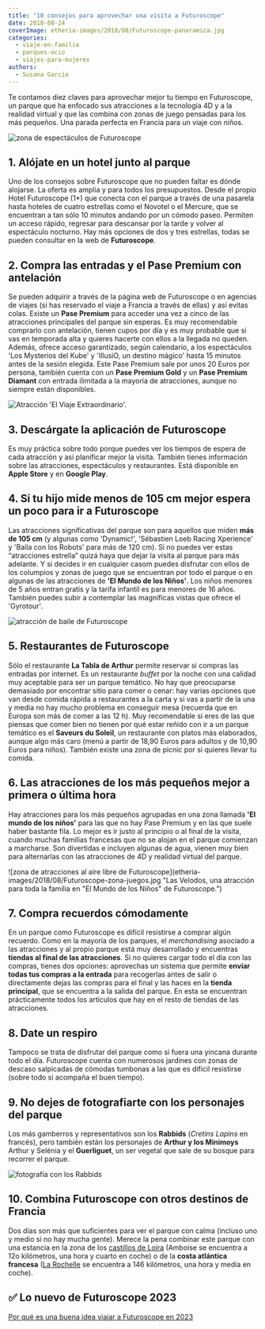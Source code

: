 ```yaml
---
title: "10 consejos para aprovechar una visita a Futuroscope"
date: 2018-08-24
coverImage: etheria-images/2018/08/Futuroscope-panoramica.jpg
categories: 
  - viaje-en-familia
  - parques-ocio
  - viajes-para-mujeres
authors: 
  - Susana García
---
```


Te contamos diez claves para aprovechar mejor tu tiempo en Futuroscope, un parque que ha 
enfocado sus atracciones a la tecnología 4D y a la realidad virtual y que las combina 
con zonas de juego pensadas para los más pequeños. Una parada perfecta en Francia para 
un viaje con niños. 

![zona de espectáculos de Futuroscope](etheria-images/2018/08/Futuroscope-panoramica.jpg "Anfiteatro para espectáculos y edificio de la atracción de Tomas Pesquet.")

## 1\. Alójate en un hotel junto al parque

Uno de los consejos sobre Futuroscope que no pueden faltar es dónde alojarse. La oferta 
es amplia y para todos los presupuestos. Desde el propio Hotel Futuroscope (1\*) que 
conecta con el parque a través de una pasarela hasta hoteles de cuatro estrellas como el 
Novotel o el Mercure, que se encuentran a tan sólo 10 minutos andando por un cómodo 
paseo. Permiten un acceso rápido, regresar para descansar por la tarde y volver al 
espectáculo nocturno. Hay más opciones de dos y tres estrellas, todas se pueden 
consultar en la web de **Futuroscope**. 

## 2\. Compra las entradas y el Pase Premium con antelación

Se pueden adquirir a través de la página web de Futuroscope o en agencias de viajes (si 
has reservado el viaje a Francia a través de ellas) y así evitas colas. Existe un **Pase 
Premium** para acceder una vez a cinco de las atracciones principales del parque sin 
esperas. Es muy recomendable comprarlo con antelación, tienen cupos por día y es muy 
probable que si vas en temporada alta y quieres hacerte con ellos a la llegada no 
queden. Además, ofrece acceso garantizado, según calendario, a los espectáculos 'Los 
Mysterios del Kube' y 'IllusiO, un destino mágico' hasta 15 minutos antes de la sesión 
elegida. Este Pase Premium sale por unos 20 Euros por persona, también cuenta con un 
**Pase Premium Gold** y un **Pase Premium Diamant** con entrada ilimitada a la mayoría 
de atracciones, aunque no siempre están disponibles. 

![Atracción 'El Viaje Extraordinario'.](etheria-images/2018/08/Futuroscope-viaje-extraordinario.jpg "Atracción 'El Viaje Extraordinario'. © CUBE Creative")

## 3\. Descárgate la aplicación de Futuroscope

Es muy práctica sobre todo porque puedes ver los tiempos de espera de cada atracción y 
así planificar mejor la visita. También tienes información sobre las atracciones, 
espectáculos y restaurantes. Está disponible en **Apple Store** y en **Google Play**. 

## 4\. Si tu hijo mide menos de 105 cm mejor espera un poco para ir a Futuroscope

Las atracciones significativas del parque son para aquellos que miden **más de 105 cm** 
(y algunas como 'Dynamic!', 'Sébastien Loeb Racing Xperience' y 'Baila con los Robots' 
para más de 120 cm). Si no puedes ver estas “atracciones estrella” quizá haya que dejar 
la visita al parque para más adelante. Y si decides ir en cualquier casom puedes 
disfrutar con ellos de los columpios y zonas de juego que se encuentran por todo el 
parque o en algunas de las atracciones de **'El Mundo de los Niños'**. Los niños menores 
de 5 años entran gratis y la tarifa infantil es para menores de 16 años. También puedes 
subir a contemplar las magníficas vistas que ofrece el 'Gyrotour'. 

![atracción de baile de Futuroscope](etheria-images/2018/08/Futuroscope-bailando-con-robots.jpg "Para disfrutar de 'Bailando con Robots' hay que medir más de 120 cm. © ACI (JL AUDY-F JUILLE).")

## 5\. Restaurantes de Futuroscope

Sólo el restaurante **La Tabla de Arthur** permite reservar si compras las entradas por 
internet. Es un restaurante _buffet_ por la noche con una calidad muy aceptable para ser 
un parque temático. No hay que preocuparse demasiado por encontrar sitio para comer o 
cenar: hay varias opciones que van desde comida rápida a restaurantes a la carta y si 
vas a partir de la una y media no hay mucho problema en conseguir mesa (recuerda que en 
Europa son más de comer a las 12 h). Muy recomendable si eres de las que piensas que 
comer bien no tienen por qué estar reñido con ir a un parque temático es el **Saveurs du 
Soleil**, un restaurante con platos más elaborados, aunque algo más caro (menú a partir 
de 18,90 Euros para adultos y de 10,90 Euros para niños). También existe una zona de 
picnic por si quieres llevar tu comida. 

## 6\. Las atracciones de los más pequeños mejor a primera o última hora

Hay atracciones para los más pequeños agrupadas en una zona llamada **'El mundo de los 
niños'** para las que no hay Pase Premium y en las que suele haber bastante fila. Lo 
mejor es ir justo al principio o al final de la visita, cuando muchas familias francesas 
que no se alojan en el parque comienzan a marcharse. Son divertidas e incluyen algunas 
de agua, vienen muy bien para alternarlas con las atracciones de 4D y realidad virtual 
del parque. 

![zona de atracciones al aire libre de Futuroscope](etheria-images/2018/08/Futuroscope-zona-juegos.jpg "Las Velodos, una atracción para toda la familia en "El Mundo de los Niños" de Futuroscope.")

## 7\. Compra recuerdos cómodamente

En un parque como Futuroscope es difícil resistirse a comprar algún recuerdo. Como en la 
mayoría de los parques, el _merchandising_ asociado a las atracciones y al propio parque 
está muy desarrollado y encuentras **tiendas al final de las atracciones**. Si no 
quieres cargar todo el día con las compras, tienes dos opciones: aprovechas un sistema 
que permite **enviar todas tus compras a la entrada** para recogerlas antes de salir o 
directamente dejas las compras para el final y las haces en la **tienda principal**, que 
se encuentra a la salida del parque. En esta se encuentran prácticamente todos los 
artículos que hay en el resto de tiendas de las atracciones. 

## 8\. Date un respiro

Tampoco se trata de disfrutar del parque como si fuera una yincana durante todo el día. 
Futuroscope cuenta con numerosos jardines con zonas de descaso salpicadas de cómodas 
tumbonas a las que es difícil resistirse (sobre todo si acompaña el buen tiempo). 

## 9\. No dejes de fotografiarte con los personajes del parque

Los más gamberros y representativos son los **Rabbids** (_Cretins Lapins_ en francés), 
pero también están los personajes de **Arthur y los Minimoys** Arthur y Selénia y el 
**Guerliguet**, un ser vegetal que sale de su bosque para recorrer el parque. 

![fotografía con los Rabbids](etheria-images/2018/08/Futuroscope-rabbids.jpg "Los Rabbids sorprenden en cualquier momento. © Bruno Comtesse/D LAMING2")

## 10\. Combina Futuroscope con otros destinos de Francia

Dos días son más que suficientes para ver el parque con calma (incluso uno y medio si no 
hay mucha gente). Merece la pena combinar este parque con una estancia en la zona de los [castillos 
de Loira](https://etheriamagazine.com/2019/03/14/que-ver-ruta-en-coche-valle-del-loira/) 
(Amboise se encuentra a 12o kilómetros, una hora y cuarto en coche) o de la **costa 
atlántica francesa** ([La 
Rochelle](https://etheriamagazine.com/2018/09/18/guia-de-fin-de-semana-en-la-rochelle-y-la-isla-de-re/) 
se encuentra a 146 kilómetros, una hora y media en coche). 

## ✅ Lo nuevo de Futuroscope 2023

[Por qué es una buena idea viajar a Futuroscope en 
2023](https://etheriamagazine.com/2023/03/20/novedades-futuroscope-2023/)
